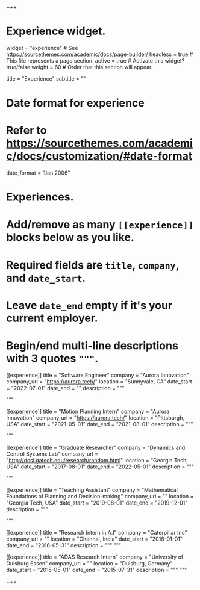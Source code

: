 +++
# Experience widget.
widget = "experience"  # See https://sourcethemes.com/academic/docs/page-builder/
headless = true  # This file represents a page section.
active = true  # Activate this widget? true/false
weight = 60  # Order that this section will appear.

title = "Experience"
subtitle = ""

# Date format for experience
#   Refer to https://sourcethemes.com/academic/docs/customization/#date-format
date_format = "Jan 2006"

# Experiences.
#   Add/remove as many `[[experience]]` blocks below as you like.
#   Required fields are `title`, `company`, and `date_start`.
#   Leave `date_end` empty if it's your current employer.
#   Begin/end multi-line descriptions with 3 quotes `"""`.

[[experience]]
  title = "Software Engineer"
  company = "Aurora Innovation"
  company_url = "https://aurora.tech/"
  location = "Sunnyvale, CA"
  date_start = "2022-07-01"
  date_end = ""
  description = """

  """

[[experience]]
  title = "Motion Planning Intern"
  company = "Aurora Innovation"
  company_url = "https://aurora.tech/"
  location = "Pittsburgh, USA"
  date_start = "2021-05-01"
  date_end = "2021-08-01"
  description = """

  """

[[experience]]
  title = "Graduate Researcher"
  company = "Dynamics and Control Systems Lab"
  company_url = "http://dcsl.gatech.edu/research/random.html"
  location = "Georgia Tech, USA"
  date_start = "2017-08-01"
  date_end = "2022-05-01"
  description = """

  """

[[experience]]
  title = "Teaching Assistant"
  company = "Mathematical Foundations of Planning and Decision-making"
  company_url = ""
  location = "Georgia Tech, USA"
  date_start = "2019-08-01"
  date_end = "2019-12-01"
  description = """

  """

[[experience]]
  title = "Research Intern in A.I"
  company = "Caterpillar Inc"
  company_url = ""
  location = "Chennai, India"
  date_start = "2016-01-01"
  date_end = "2016-05-31"
  description = """ """

[[experience]]
  title = "ADAS Research Intern"
  company = "University of Duisburg Essen"
  company_url = ""
  location = "Duisburg, Germany"
  date_start = "2015-05-01"
  date_end = "2015-07-31"
  description = """ """

+++
